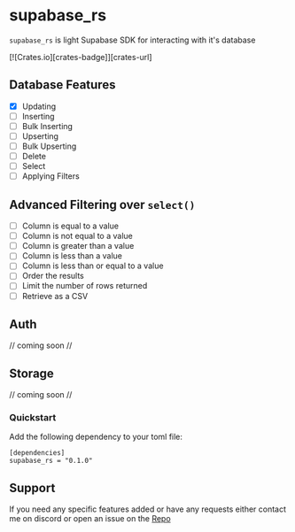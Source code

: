 # supabase_rs

`supabase_rs` is light Supabase SDK for interacting with it's database

[![Crates.io][crates-badge]][crates-url]

## Database Features

- [x] Updating
- [ ] Inserting
- [ ] Bulk Inserting
- [ ] Upserting
- [ ] Bulk Upserting
- [ ] Delete
- [ ] Select
- [ ] Applying Filters

## Advanced Filtering over `select()`

- [ ] Column is equal to a value
- [ ] Column is not equal to a value
- [ ] Column is greater than a value
- [ ] Column is less than a value
- [ ] Column is less than or equal to a value
- [ ] Order the results
- [ ] Limit the number of rows returned
- [ ] Retrieve as a CSV

## Auth

// coming soon //

## Storage

// coming soon //


### Quickstart
Add the following dependency to your toml file:
```
[dependencies]
supabase_rs = "0.1.0"
```

## Support
If you need any specific features added or have any requests either contact me on
discord or open an issue on the [Repo](https://github.com/floris-xlx/supabase_rs)